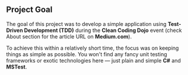 ## Project Goal

The goal of this project was to develop a simple application using **Test-Driven Development (TDD)** during the **Clean Coding Dojo** event (check About section for the article URL on **Medium.com**).

To achieve this within a relatively short time, the focus was on keeping things as simple as possible. You won't find any fancy unit testing frameworks or exotic technologies here — just plain and simple **C#** and  **MSTest**.
